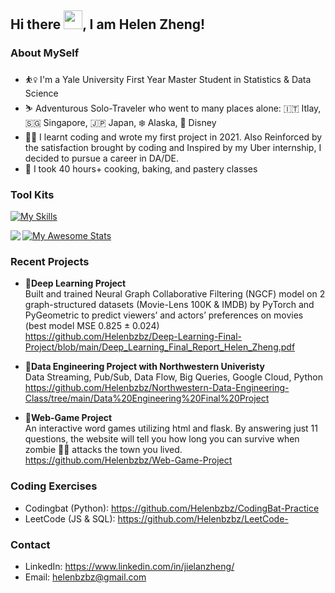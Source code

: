 ## Hi there <img src="https://raw.githubusercontent.com/MartinHeinz/MartinHeinz/master/wave.gif" width="30px">, I am Helen Zheng!

### About MySelf
* ⛹️‍♀️ I'm a Yale University First Year Master Student in Statistics & Data Science
* ⛷ Adventurous Solo-Traveler who went to many places alone: 🇮🇹 Itlay, 🇸🇬 Singapore, 🇯🇵 Japan, ❄️ Alaska, 🏰 Disney
* 👩‍💻 I learnt coding and wrote my first project in 2021. Also Reinforced by the satisfaction brought by coding and Inspired by my Uber internship, I decided to pursue a career in DA/DE.
* 🍳 I took 40 hours+ cooking, baking, and pastery classes

### Tool Kits
[![My Skills](https://skills.thijs.gg/icons?i=aws,flask,gcp,github,html,js,linux,md,matlab,mongodb,mysql,ps,py,r)](https://skills.thijs.gg)
 
<img align="left" src="https://github-readme-stats.vercel.app/api/top-langs/?username=Helenbzbz&theme=" /> 

[![My Awesome Stats](https://awesome-github-stats.azurewebsites.net/user-stats/Helenbzbz?cardType=github&theme=flag-brazil)](https://git.io/awesome-stats-card)

### Recent Projects

* 🍋**Deep Learning Project** <br>
  Built and trained Neural Graph Collaborative Filtering (NGCF) model on 2 graph-structured datasets (Movie-Lens 100K & IMDB) by PyTorch and PyGeometric to predict viewers’ and actors’ preferences on movies (best model MSE 0.825 ± 0.024) <br>
https://github.com/Helenbzbz/Deep-Learning-Final-Project/blob/main/Deep_Learning_Final_Report_Helen_Zheng.pdf

* 🍓**Data Engineering Project with Northwestern Univeristy** <br>
  Data Streaming, Pub/Sub, Data Flow, Big Queries, Google Cloud, Python <br> https://github.com/Helenbzbz/Northwestern-Data-Engineering-Class/tree/main/Data%20Engineering%20Final%20Project

* 🌰**Web-Game Project** <br>
  An interactive word games utilizing html and flask. By answering just 11 questions, the website will tell you how long you can survive when zombie 🧟‍♂️ attacks the town you lived.<br>
https://github.com/Helenbzbz/Web-Game-Project

### Coding Exercises
* Codingbat (Python): https://github.com/Helenbzbz/CodingBat-Practice
* LeetCode (JS & SQL): https://github.com/Helenbzbz/LeetCode-

### Contact
* LinkedIn: https://www.linkedin.com/in/jielanzheng/
* Email: helenbzbz@gmail.com
